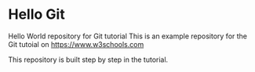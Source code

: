 # Hello Git
Hello World repository for Git tutorial
This is an example repository for the Git tutoial on https://www.w3schools.com

This repository is built step by step in the tutorial.
